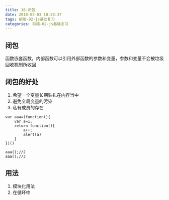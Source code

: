 ```yaml
---
title: 18-闭包
date: 2018-05-03 10:28:37
tags: 前端-02-js基础复习
categories: 前端-02-js基础复习
---
```

## 闭包
函数嵌套函数，内部函数可以引用外部函数的参数和变量，参数和变量不会被垃圾回收机制所收回

## 闭包的好处
1. 希望一个变量长期驻扎在内存当中
2. 避免全局变量的污染
3. 私有成员的存在
```
var aaa=(function(){
    var a=1;
    return function(){
        a++;
        alert(a)
    }
})()

aaa();//2
aaa();//3
```
## 用法
1. 模块化用法
2. 在循环中